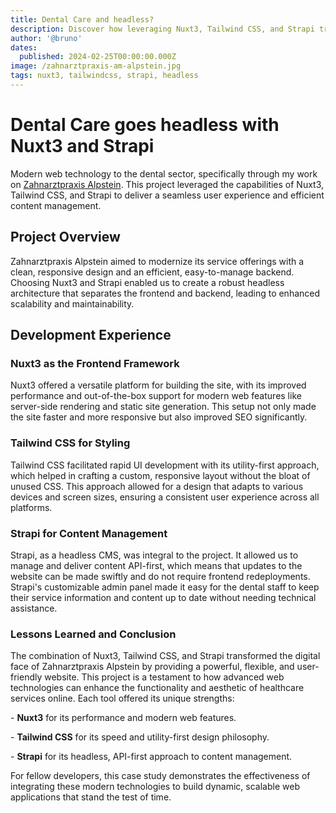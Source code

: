 ```yaml
---
title: Dental Care and headless?
description: Discover how leveraging Nuxt3, Tailwind CSS, and Strapi transformed the online presence of a dental practice.
author: '@bruno'
dates:
  published: 2024-02-25T00:00:00.000Z
image: /zahnarztpraxis-am-alpstein.jpg
tags: nuxt3, tailwindcss, strapi, headless
---
```


# Dental Care goes headless with Nuxt3 and Strapi

Modern web technology to the dental sector, specifically through my work on [Zahnarztpraxis Alpstein](https://www.zahnarztpraxis-alpstein.ch/). This project leveraged the capabilities of Nuxt3, Tailwind CSS, and Strapi to deliver a seamless user experience and efficient content management.

## Project Overview

Zahnarztpraxis Alpstein aimed to modernize its service offerings with a clean, responsive design and an efficient, easy-to-manage backend. Choosing Nuxt3 and Strapi enabled us to create a robust headless architecture that separates the frontend and backend, leading to enhanced scalability and maintainability.

## Development Experience

### Nuxt3 as the Frontend Framework

Nuxt3 offered a versatile platform for building the site, with its improved performance and out-of-the-box support for modern web features like server-side rendering and static site generation. This setup not only made the site faster and more responsive but also improved SEO significantly.

### Tailwind CSS for Styling

Tailwind CSS facilitated rapid UI development with its utility-first approach, which helped in crafting a custom, responsive layout without the bloat of unused CSS. This approach allowed for a design that adapts to various devices and screen sizes, ensuring a consistent user experience across all platforms.

### Strapi for Content Management

Strapi, as a headless CMS, was integral to the project. It allowed us to manage and deliver content API-first, which means that updates to the website can be made swiftly and do not require frontend redeployments. Strapi's customizable admin panel made it easy for the dental staff to keep their service information and content up to date without needing technical assistance.

### Lessons Learned and Conclusion

The combination of Nuxt3, Tailwind CSS, and Strapi transformed the digital face of Zahnarztpraxis Alpstein by providing a powerful, flexible, and user-friendly website. This project is a testament to how advanced web technologies can enhance the functionality and aesthetic of healthcare services online. Each tool offered its unique strengths:

\- **Nuxt3** for its performance and modern web features.

\- **Tailwind CSS** for its speed and utility-first design philosophy.

\- **Strapi** for its headless, API-first approach to content management.

For fellow developers, this case study demonstrates the effectiveness of integrating these modern technologies to build dynamic, scalable web applications that stand the test of time.
